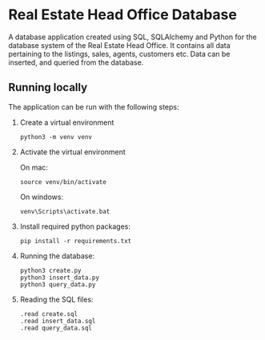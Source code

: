 # Real Estate Head Office Database
A database application created using SQL, SQLAlchemy and Python for the database system of the Real Estate Head Office. It contains all data pertaining to the listings, sales, agents, customers etc. Data can be inserted, and queried from the database.

Running locally
---------------
The application can be run with the following steps:

 1. Create a virtual environment
 
        python3 -m venv venv
       
 2. Activate the virtual environment
 
     On mac:
     
        source venv/bin/activate
        
     On windows:
     
        venv\Scripts\activate.bat
        
 3. Install required python packages:

        pip install -r requirements.txt

 4. Running the database:

        python3 create.py
        python3 insert_data.py
        python3 query_data.py

 5. Reading the SQL files:
 
        .read create.sql
        .read insert_data.sql
        .read query_data.sql
        
